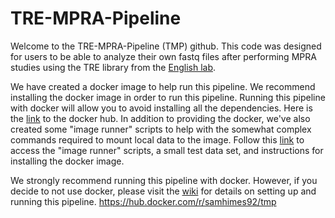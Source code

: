 # TRE-MPRA-Pipeline

Welcome to the TRE-MPRA-Pipeline (TMP) github. This code was designed for users to be able to analyze their own fastq files after performing MPRA studies using the TRE library from the [English lab](https://www.english.biochem.utah.edu/).

We have created a docker image to help run this pipeline. We recommend installing the docker image in order to run this pipeline. Running this pipeline with docker will allow you to avoid installing all the dependencies. Here is the [link](https://hub.docker.com/r/samhimes92/tmp) to the docker hub. In addition to providing the docker, we've also created some "image runner" scripts to help with the somewhat complex commands required to mount local data to the image. Follow this [link](https://github.com/JGEnglishLab/TRE-MPRA-pipeline-docker) to access the "image runner" scripts, a small test data set, and instructions for installing the docker image.

We strongly recommend running this pipeline with docker. However, if you decide to not use docker, please visit the [wiki](https://github.com/JGEnglishLab/TMP/wiki) for details on setting up and running this pipeline.
https://hub.docker.com/r/samhimes92/tmp
